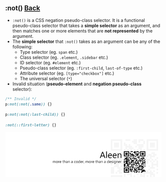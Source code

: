 ## :not() [**Back**](./../pseudoClass.md)

- `:not()` is a CSS negation pseudo-class selector. It is a functional pseudo-class selector that takes a **simple selector** as an argument, and then matches one or more elements that are **not represented** by the argument.
- The **simple selector** that `:not()` takes as an argument can be any of the following:
    - Type selector (eg. `span` etc.)
    - Class selector (eg. `.element`, `.sidebar` etc.)
    - ID selector (eg. `#element` etc.)
    - Pseudo-class selector (eg. `:first-child`, `last-of-type` etc.)
    - Attribute selector (eg. `[type="checkbox"]` etc.)
    - The universal selector (`*`)
- Invalid situation (**pseudo-element** and **negation pseudo-class** selector):

```css
/** Invalid */
p:not(:not(.same)) {}

p:not(:not(:last-child)) {}

:not(::first-letter) {}
```


<a href="http://aleen42.github.io/" target="_blank" ><img src="./../../../pic/tail.gif"></a>